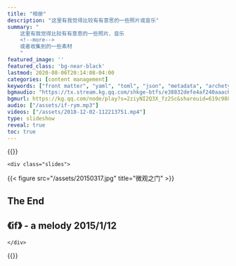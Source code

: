 ```yaml
---
title: "相册"
description: "这里有我觉得比较有有意思的一些照片或音乐"
summary: "
    这里有我觉得比较有有意思的一些照片、音乐
    <!--more-->
    或者收集到的一些素材
    "
featured_image: ''
featured_class: 'bg-near-black'
lastmod: 2020-08-06T20:14:08-04:00
categories: [content management]
keywords: ["front matter", "yaml", "toml", "json", "metadata", "archetypes"]
bgmaudio: "https://tx.stream.kg.qq.com/shkge-btfs/e38832defe4af240aaac6f2172948022a9117019"
bgmurl: https://kg.qq.com/node/play?s=2ziyNI2Q3X_fz2Sc&shareuid=619c9880232b328d35
audio: ["/assets/if-rym.mp3"]
videos: ["/assets/2018-12-02-112213751.mp4"]
type: slideshow
reveal: true
toc: true
---
```


{{<rawhtml>}}
<div class="reveal">

    <div class="slides">


<section data-auto-animate data-transition="zoom" data-markdown>
    <script type="text/template">
    ## 那美丽的回忆

    太久也太远，没想起来，也就丢失了...

    曾经，尝试过把记忆塞进磁盘

    但，并不牢靠，就像一个人脑子里存放的东西终究一天会消失...

    [《乐乎》](http://jimbowhy.lofter.com/post/1cac3850_9b172ac)

    ###### 背景音乐来自锶儿翻唱的《Reality》(Logo 侧)

<!-- 
        Met you by surprise I didn't realize

        Met you by surprise I didn't realize
        That my life would change forever
        Saw you standing there
        I didn't know I cared
        There was something special in the air
        Dreams are my realize
        The only kind of real fantasy
        Illusions are a common thing
        I try to live in dreams
        It seems as it's meant to be
        Dreams are my reality
        A different kind of reality
        I dream of loving in the night
        And loving seems a night
        Althoughj it's only fantasy
        If you do exist honey don't resist
        Show me a new way of loving
        Tell me that to do show me what to do
        I feel shomething special about you
        Dreams are my reality
        The only kind of reality
        May be must fool is ness has past
        And may be now at last
        I'll see how a real thing can be
        Dreams are my reality
        A wonderous world where I like to be
        I dream of holing you all night and holing you seem try
        Perhaps that's my reality
        Met you by surprise I didn't realize
        That'my life would change forever
        Tell me that it's true feelings that are you
        I feel something special about you
        Dreams are my reality
        A wonderous world where I like to be
        Illusions are a common thing
        Try to live in dreams
        Although it's only fantasy
        Dreams are my reality
        I like to dream of you close to me
        I dream of loving the night
        And loving you seem try
        Perhaps that's my reality
 -->

    </script>
</section>

<section data-transition="zoom-in fade-out">
{{< figure src="/assets/2016-10-01 1210.jpg" title="菜园里的花" >}}
</section>

<section data-transition="zoom-in fade-out">
{{< figure src="/assets/IMG_20190826_040106.jpg" title="路灯下的少年" >}}
</section>

<section data-transition="zoom-in fade-out">
{{< figure src="/assets/IMG_20190826_040643.jpg" title="同学">}}
</section>

<!-- Slides are separated by newline + three dashes + newline, vertical slides identical but two dashes -->
<section data-transition="convex-in concave-out" data-markdown data-separator="^\n---\n$" data-separator-vertical="^\n--\n$">
    <script type="text/template">


{{< figure src="/assets/IMG_20190117_123248_s.jpg" title="阳台下的小番茄" >}}

        ---

{{< figure src="/assets/Screenshot_2019-06-16-22-53-26-585_com.tencent.karaoke.jpg" title="2017 年秋天的速写 忧郁的外甥女" >}}

        ---

{{< figure src="/assets/IMG_20181101_233654_s.jpg" title="妖艳的柿子" >}}

        ---

{{< figure src="/assets/IMG_20181016_130158.jpg" title="黄玫瑰与键盘" >}}

        ---

{{< figure src="/assets/IMG_20190827_125649.jpg" title="花儿与少年" >}}


    </script>
</section>


<!-- Slide attributes -->
<section data-transition="zoom-in" data-markdown>
    <script type="text/template">
        <!-- .slide: data-background="#000000" -->
        {{< figure src="/assets/2015-11-14-a.jpg" title="以刨花论阴影的重要性A" >}}
    </script>
</section>

<!-- Slide attributes -->
<section data-transition="zoom-in" data-markdown>
    <script type="text/template">
        <!-- .slide: data-background="#000000" -->
        {{< figure src="/assets/2015-11-14-b.jpg" title="以刨花论阴影的重要性B" >}}
    </script>
</section>

<!-- Slide attributes -->
<section data-transition="concave" data-markdown style="top:-20%;">
    <script type="text/template">
        <!-- .slide: data-background="#000000" -->
        {{< figure src="/assets/IMG_20181020_204030.jpg" title="燃烧的火柴" >}}
    </script>
</section>

<section data-transition="zoom-in fade-out" data-background="#211203">
{{< figure src="/assets/20150317.jpg" title="微观之门" >}}
</section>



<section data-transition="zoom-in fade-out" data-markdown>
    <script type="text/template">
    {{< figure src="/assets/MA201702031402350084-05-02500a000.jpg" title="五指山的小女孩" >}}
    </script>
</section>

<section data-transition="convex-in fade-out" data-markdown>
    <script type="text/template">
        <!-- .slide: data-background="white" -->
        {{< figure src="/assets/20091002.jpg" title="桂山水" >}}
    </script>
</section>


<section data-transition="zoom">
    <h1>The End</h1>
    <h2>《if》 - a melody 2015/1/12</h2>
    <p></p>
    <audio src="/assets/if-rym.mp3" data-autoplay></audio>
</section>

    </div>
</div>
{{</rawhtml>}}

